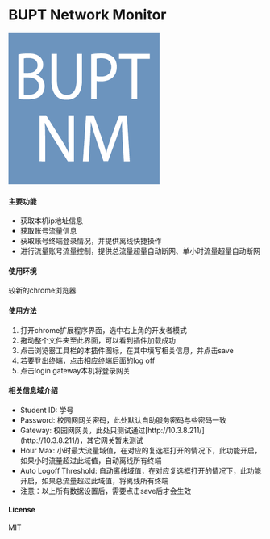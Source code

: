 BUPT Network Monitor
===================
![BUPT Network Monitor](./icon.png "BUPT Network Monitor")
#### 主要功能
<ul>
    <li>获取本机ip地址信息</li>
    <li>获取账号流量信息</li>
    <li>获取账号终端登录情况，并提供离线快捷操作</li>
    <li>进行流量账号流量控制，提供总流量超量自动断网、单小时流量超量自动断网</li>
</ul>

#### 使用环境
较新的chrome浏览器

#### 使用方法
<ol>
    <li>打开chrome扩展程序界面，选中右上角的开发者模式</li>
    <li>拖动整个文件夹至此界面，可以看到插件加载成功</li>
    <li>点击浏览器工具栏的本插件图标，在其中填写相关信息，并点击save</li>
    <li>若要登出终端，点击相应终端后面的log off</li>
    <li>点击login gateway本机将登录网关</li>
</ol>

#### 相关信息域介绍
<ul>
    <li> Student ID: 学号</li>
    <li> Password: 校园网网关密码，此处默认自助服务密码与些密码一致</li>
    <li> Gateway: 校园网网关，此处只测试通过[http://10.3.8.211/](http://10.3.8.211/)，其它网关暂未测试</li>
    <li> Hour Max: 小时最大流量域值，在对应的复选框打开的情况下，此功能开启，如果小时流量超过此域值，自动离线所有终端</li>
    <li> Auto Logoff Threshold: 自动离线域值，在对应复选框打开的情况下，此功能开启，如果总流量超过此域值，将离线所有终端</li>
    <li> 注意：以上所有数据设置后，需要点击save后才会生效</li>
</ul>

#### License
MIT
